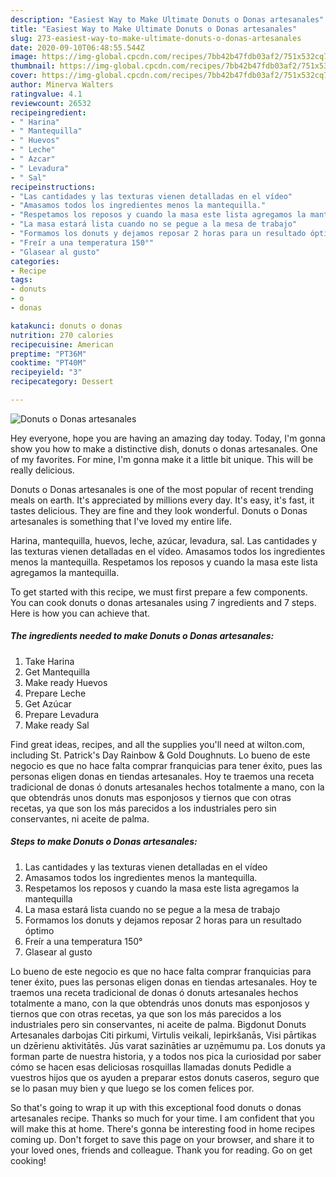 ```yaml
---
description: "Easiest Way to Make Ultimate Donuts o Donas artesanales"
title: "Easiest Way to Make Ultimate Donuts o Donas artesanales"
slug: 273-easiest-way-to-make-ultimate-donuts-o-donas-artesanales
date: 2020-09-10T06:48:55.544Z
image: https://img-global.cpcdn.com/recipes/7bb42b47fdb03af2/751x532cq70/donuts-o-donas-artesanales-foto-principal.jpg
thumbnail: https://img-global.cpcdn.com/recipes/7bb42b47fdb03af2/751x532cq70/donuts-o-donas-artesanales-foto-principal.jpg
cover: https://img-global.cpcdn.com/recipes/7bb42b47fdb03af2/751x532cq70/donuts-o-donas-artesanales-foto-principal.jpg
author: Minerva Walters
ratingvalue: 4.1
reviewcount: 26532
recipeingredient:
- " Harina"
- " Mantequilla"
- " Huevos"
- " Leche"
- " Azcar"
- " Levadura"
- " Sal"
recipeinstructions:
- "Las cantidades y las texturas vienen detalladas en el vídeo"
- "Amasamos todos los ingredientes menos la mantequilla."
- "Respetamos los reposos y cuando la masa este lista agregamos la mantequilla"
- "La masa estará lista cuando no se pegue a la mesa de trabajo"
- "Formamos los donuts y dejamos reposar 2 horas para un resultado óptimo"
- "Freír a una temperatura 150°"
- "Glasear al gusto"
categories:
- Recipe
tags:
- donuts
- o
- donas

katakunci: donuts o donas 
nutrition: 270 calories
recipecuisine: American
preptime: "PT36M"
cooktime: "PT40M"
recipeyield: "3"
recipecategory: Dessert

---
```



![Donuts o Donas artesanales](https://img-global.cpcdn.com/recipes/7bb42b47fdb03af2/751x532cq70/donuts-o-donas-artesanales-foto-principal.jpg)

Hey everyone, hope you are having an amazing day today. Today, I'm gonna show you how to make a distinctive dish, donuts o donas artesanales. One of my favorites. For mine, I'm gonna make it a little bit unique. This will be really delicious.

Donuts o Donas artesanales is one of the most popular of recent trending meals on earth. It's appreciated by millions every day. It's easy, it's fast, it tastes delicious. They are fine and they look wonderful. Donuts o Donas artesanales is something that I've loved my entire life.

Harina, mantequilla, huevos, leche, azúcar, levadura, sal. Las cantidades y las texturas vienen detalladas en el vídeo. Amasamos todos los ingredientes menos la mantequilla. Respetamos los reposos y cuando la masa este lista agregamos la mantequilla.


To get started with this recipe, we must first prepare a few components. You can cook donuts o donas artesanales using 7 ingredients and 7 steps. Here is how you can achieve that.

<!--inarticleads1-->

##### The ingredients needed to make Donuts o Donas artesanales:

1. Take  Harina
1. Get  Mantequilla
1. Make ready  Huevos
1. Prepare  Leche
1. Get  Azúcar
1. Prepare  Levadura
1. Make ready  Sal


Find great ideas, recipes, and all the supplies you&#39;ll need at wilton.com, including St. Patrick&#39;s Day Rainbow &amp; Gold Doughnuts. Lo bueno de este negocio es que no hace falta comprar franquicias para tener éxito, pues las personas eligen donas en tiendas artesanales. Hoy te traemos una receta tradicional de donas ó donuts artesanales hechos totalmente a mano, con la que obtendrás unos donuts mas esponjosos y tiernos que con otras recetas, ya que son los más parecidos a los industriales pero sin conservantes, ni aceite de palma. 

<!--inarticleads2-->

##### Steps to make Donuts o Donas artesanales:

1. Las cantidades y las texturas vienen detalladas en el vídeo
1. Amasamos todos los ingredientes menos la mantequilla.
1. Respetamos los reposos y cuando la masa este lista agregamos la mantequilla
1. La masa estará lista cuando no se pegue a la mesa de trabajo
1. Formamos los donuts y dejamos reposar 2 horas para un resultado óptimo
1. Freír a una temperatura 150°
1. Glasear al gusto


Lo bueno de este negocio es que no hace falta comprar franquicias para tener éxito, pues las personas eligen donas en tiendas artesanales. Hoy te traemos una receta tradicional de donas ó donuts artesanales hechos totalmente a mano, con la que obtendrás unos donuts mas esponjosos y tiernos que con otras recetas, ya que son los más parecidos a los industriales pero sin conservantes, ni aceite de palma. Bigdonut Donuts Artesanales darbojas Citi pirkumi, Virtulis veikali, Iepirkšanās, Visi pārtikas un dzērienu aktivitātēs. Jūs varat sazināties ar uzņēmumu pa. Los donuts ya forman parte de nuestra historia, y a todos nos pica la curiosidad por saber cómo se hacen esas deliciosas rosquillas llamadas donuts Pedidle a vuestros hijos que os ayuden a preparar estos donuts caseros, seguro que se lo pasan muy bien y que luego se los comen felices por. 

So that's going to wrap it up with this exceptional food donuts o donas artesanales recipe. Thanks so much for your time. I am confident that you will make this at home. There's gonna be interesting food in home recipes coming up. Don't forget to save this page on your browser, and share it to your loved ones, friends and colleague. Thank you for reading. Go on get cooking!
